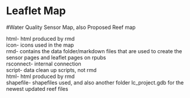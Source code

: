 # Leaflet Map  
#Water Quality Sensor Map, also Proposed Reef map

html- html produced by rmd  
icon- icons used in the map  
rmd- contains the data folder/markdown files that are used to create the sensor pages and leaflet pages on rpubs  
rsconnect- internal connection  
script- data clean up scripts, not rmd  
html- html produced by rmd  
shapefile- shapefiles used, and also another folder lc_project.gdb for the newest updated reef files  
